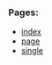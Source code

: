 ### Pages:
* [index](https://grzegorzpokorski.github.io/2022-marzec-auto/index.html)
* [page](https://grzegorzpokorski.github.io/2022-marzec-auto/page.html)
* [single](https://grzegorzpokorski.github.io/2022-marzec-auto/single.html)
<!-- * [archive](https://grzegorzpokorski.github.io/2022-luty-creative/archive.html) -->